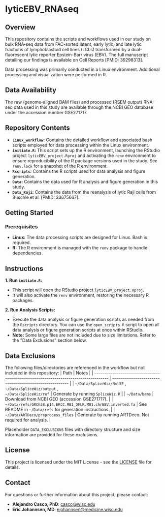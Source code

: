 # lyticEBV_RNAseq

## Overview
This repository contains the scripts and workflows used in our study on bulk RNA-seq data from FAC-sorted latent, early lytic, and late lytic fractions of lymphoblastoid cell lines (LCLs) transformed by a dual-fluorescent lytic reporter Epstein-Barr virus (EBV). The full manuscript detailing our findings is available on Cell Reports [PMID: 39298313].

Data processing was primarily conducted in a Linux environment. Additional processing and visualization were performed in R.

## Data Availability

The raw (genome-aligned BAM files) and processed (RSEM output) RNA-seq data used in this study are available through the NCBI GEO database under the accession number GSE271717.

## Repository Contents

- **`Linux_workflow`:** Contains the detailed workflow and associated bash scripts employed for data processing within the Linux environment.
- **`initiate.R`:** This script sets up the R environment, launching the RStudio project `lyticEBV_project.Rproj` and activating the `renv` environment to ensure reproducibility of the R package versions used in the study. See `renv.lock` for a snapshot of the R environment.
- **`Rscripts`:** Contains the R scripts used for data analysis and figure generation.
- **`Data`:** Contains the data used for R analysis and figure generation in this study.
- **`Data_Raji`:** Contains the data from the reanalysis of lytic Raji cells from Buschle et al. [PMID: 33675667].

## Getting Started

### Prerequisites

- **Linux:** The data processing scripts are designed for Linux. Bash is required.
- **R:** The R environment is managed with the `renv` package to handle dependencies.

## Instructions

**1. Run `initiate.R`:**
   - This script will open the RStudio project `lyticEBV_project.Rproj`.
   - It will also activate the `renv` environment, restoring the necessary R packages.

**2. Run Analysis Scripts:**
   - Execute the data analysis or figure generation scripts as needed from the `Rscripts` directory. You can use the `open_scripts.R` script to open all data analysis or figure generation scripts at once within RStudio.
   -  **Note:** Some large files are not included due to size limitations. Refer to the "Data Exclusions" section below.

## Data Exclusions

The following files/directories are referenced in the workflow but not included in this repository:
| Path                                                                                  | Notes                                                    |
| ------------------------------------------------------------------------------------- | -------------------------------------------------------- |
| `~/Data/SpliceWiz/NxtSE` ,<br> `~/Data/SpliceWiz/output` ,<br> `~/Data/SpliceWiz/ref` | <be>Generate by running `SpliceWiz.R`                    |
| `~/Data/bams`                                                                         | Download from NCBI GEO (accession GSE271717).            |
| `~/Data/refs/GRCh38.p14.ERCC.M81_DFLR.M81.chrEBV.inverted.fa`                         | See README in `~/Data/refs` for generation instructions. |
| `~/Data/ARTDeco/preprocess_files`                                                     | Generate by running ARTDeco. Not required for analysis.  |

Placeholder `DATA_EXCLUSIONS` files with directory structure and size information are provided for these exclusions.

## License

This project is licensed under the MIT License - see the [LICENSE](LICENSE.md) file for details.

## Contact

For questions or further information about this project, please contact:
- **Alejandro Casco, PhD**: casco@wisc.edu
- **Eric Johannsen, MD**: ejohannsen@medicine.wisc.edu
